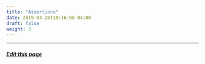 ```yaml
---
title: "Assertions"
date: 2019-04-26T19:16:00-04:00
draft: false
weight: 3
---
```




---
##### [Edit this page](https://github.com/belbio/bel_lang_ws/edit/master/content/language/assertions.md)
